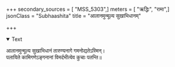 +++
secondary_sources = [ "MSS_5303",]
meters = [ "ऋद्धिः", "रामा",]
jsonClass = "Subhaashita"
title = "आलानमुन्मूल्य सुखाभिधानम्"

+++

<details open><summary>Text</summary>

आलानमुन्मूल्य सुखाभिधानं तारुण्यनागे गमनोद्यतेऽस्मिन्।  
पलायिते कामिगणेऽङ्गनानां विमर्दभीत्येव कुचाः पतन्ति॥
</details>

